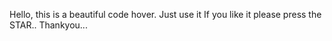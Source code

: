 Hello,
this is a beautiful code hover.
Just use it
If you like it please press the STAR..
Thankyou...
